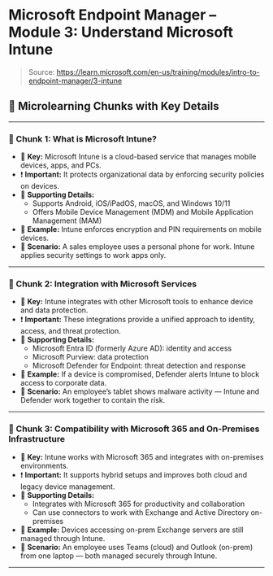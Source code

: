 # Microsoft Endpoint Manager – Module 3: Understand Microsoft Intune

> Source: https://learn.microsoft.com/en-us/training/modules/intro-to-endpoint-manager/3-intune

## 🧩 Microlearning Chunks with Key Details

---

### 🔹 Chunk 1: What is Microsoft Intune?

- 🔑 **Key:** Microsoft Intune is a cloud-based service that manages mobile devices, apps, and PCs.
- ❗ **Important:** It protects organizational data by enforcing security policies on devices.
- 🧩 **Supporting Details:**
  - Supports Android, iOS/iPadOS, macOS, and Windows 10/11
  - Offers Mobile Device Management (MDM) and Mobile Application Management (MAM)
- 📌 **Example:** Intune enforces encryption and PIN requirements on mobile devices.
- 💬 **Scenario:** A sales employee uses a personal phone for work. Intune applies security settings to work apps only.

---

### 🔹 Chunk 2: Integration with Microsoft Services

- 🔑 **Key:** Intune integrates with other Microsoft tools to enhance device and data protection.
- ❗ **Important:** These integrations provide a unified approach to identity, access, and threat protection.
- 🧩 **Supporting Details:**
  - Microsoft Entra ID (formerly Azure AD): identity and access
  - Microsoft Purview: data protection
  - Microsoft Defender for Endpoint: threat detection and response
- 📌 **Example:** If a device is compromised, Defender alerts Intune to block access to corporate data.
- 💬 **Scenario:** An employee’s tablet shows malware activity — Intune and Defender work together to contain the risk.

---

### 🔹 Chunk 3: Compatibility with Microsoft 365 and On-Premises Infrastructure

- 🔑 **Key:** Intune works with Microsoft 365 and integrates with on-premises environments.
- ❗ **Important:** It supports hybrid setups and improves both cloud and legacy device management.
- 🧩 **Supporting Details:**
  - Integrates with Microsoft 365 for productivity and collaboration
  - Can use connectors to work with Exchange and Active Directory on-premises
- 📌 **Example:** Devices accessing on-prem Exchange servers are still managed through Intune.
- 💬 **Scenario:** An employee uses Teams (cloud) and Outlook (on-prem) from one laptop — both managed securely through Intune.

---
